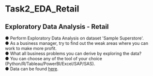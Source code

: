 # Task2_EDA_Retail
## Exploratory Data Analysis - Retail
● Perform Exploratory Data Analysis on dataset 'Sample Superstore'. <br /> 
● As a business manager, try to find out the weak areas where you can work to make more profit. <br />
● What all business problems you can derive by exploring the data? <br /> 
● You can choose any of the tool of your choice (Python/R/Tableau/PowerBI/Excel/SAP/SAS). <br />
● Data can be found [here](https://bit.ly/3i4rbWl). <br />
